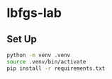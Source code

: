 # lbfgs-lab

## Set Up

```bash
python -m venv .venv
source .venv/bin/activate
pip install -r requirements.txt 
```
